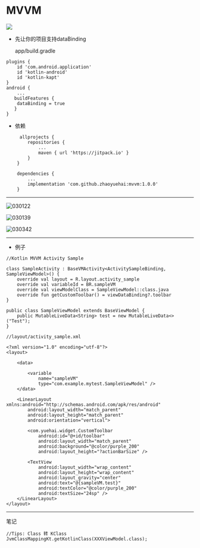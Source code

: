 # MVVM
[![](https://jitpack.io/v/zhaoyuehai/mvvm.svg)](https://jitpack.io/#zhaoyuehai/mvvm)
- 先让你的项目支持dataBinding

  app/build.gradle
```
plugins {
    id 'com.android.application'
    id 'kotlin-android'
    id 'kotlin-kapt'
}
android {
    ...
   buildFeatures {
    dataBinding = true
   }
}
```
- 依赖
```
     allprojects {
  		repositories {
  			...
  			maven { url 'https://jitpack.io' }
  		}
  	}   

    dependencies {
        ...
        implementation 'com.github.zhaoyuehai:mvvm:1.0.0'
    }

```

------

![030122](https://github.com/zhaoyuehai/MVVMDemo/blob/master/img/030122.png)

![030139](https://github.com/zhaoyuehai/MVVMDemo/blob/master/img/030139.png)

![030342](https://github.com/zhaoyuehai/MVVMDemo/blob/master/img/030342.png)

-------

- 例子

```
//Kotlin MVVM Activity Sample

class SampleActivity : BaseVMActivity<ActivitySampleBinding, SampleViewModel>() {
    override val layout = R.layout.activity_sample
    override val variableId = BR.sampleVM
    override val viewModelClass = SampleViewModel::class.java
    override fun getCustomToolbar() = viewDataBinding?.toolbar
}

public class SampleViewModel extends BaseViewModel {
    public MutableLiveData<String> test = new MutableLiveData<>("Test");
}
```

```
//layout/activity_sample.xml

<?xml version="1.0" encoding="utf-8"?>
<layout>

    <data>

        <variable
            name="sampleVM"
            type="com.example.mytest.SampleViewModel" />
    </data>

    <LinearLayout xmlns:android="http://schemas.android.com/apk/res/android"
        android:layout_width="match_parent"
        android:layout_height="match_parent"
        android:orientation="vertical">

        <com.yuehai.widget.CustomToolbar
            android:id="@+id/toolbar"
            android:layout_width="match_parent"
            android:background="@color/purple_200"
            android:layout_height="?actionBarSize" />

        <TextView
            android:layout_width="wrap_content"
            android:layout_height="wrap_content"
            android:layout_gravity="center"
            android:text="@{sampleVM.test}"
            android:textColor="@color/purple_200"
            android:textSize="24sp" />
    </LinearLayout>
</layout>
```
-------
  笔记
```
//Tips: Class 转 KClass
JvmClassMappingKt.getKotlinClass(XXXViewModel.class);
```